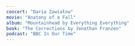 ```yaml
---
concert: "Daria Zawiałow"
movie: "Anatony of a Fall"
album: "Mountainhead by Everything Everything"
book: "The Corrections by Jonathan Franzen"
podcast: "BBC In Our Time"
---
```

